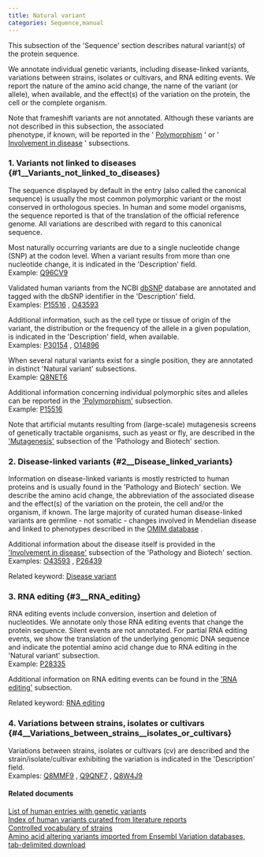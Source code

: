 ```yaml
---
title: Natural variant
categories: Sequence,manual
---
```


This subsection of the 'Sequence' section describes natural variant(s) of the protein sequence.

We annotate individual genetic variants, including disease-linked variants, variations between strains, isolates or cultivars, and RNA editing events. We report the nature of the amino acid change, the name of the variant (or allele), when available, and the effect(s) of the variation on the protein, the cell or the complete organism.

Note that frameshift variants are not annotated. Although these variants are not described in this subsection, the associated  
phenotype, if known, will be reported in the ' [Polymorphism](https://www.uniprot.org/help/polymorphism) ' or ' [Involvement in disease](https://www.uniprot.org/help/involvement_in_disease) ' subsections.

### 1. Variants not linked to diseases {\#1\_\_Variants\_not\_linked\_to\_diseases}

The sequence displayed by default in the entry (also called the canonical sequence) is usually the most common polymorphic variant or the most conserved in orthologous species. In human and some model organisms, the sequence reported is that of the translation of the official reference genome. All variations are described with regard to this canonical sequence.

Most naturally occurring variants are due to a single nucleotide change (SNP) at the codon level. When a variant results from more than one nucleotide change, it is indicated in the 'Description' field.  
Example: [Q96CV9](https://www.uniprot.org/uniprotkb/q96cv9#sequences)

Validated human variants from the NCBI [dbSNP](http://www.uniprot.org/www.ncbi.nlm.nih.gov/projects/SNP/) database are annotated and tagged with the dbSNP identifier in the 'Description' field.  
Examples: [P15516](https://www.uniprot.org/uniprotkb/p15516#sequences) , [O43593](https://www.uniprot.org/uniprotkb/o43593#sequences)

Additional information, such as the cell type or tissue of origin of the variant, the distribution or the frequency of the allele in a given population, is indicated in the 'Description' field, when available.  
Examples: [P30154](https://www.uniprot.org/uniprotkb/p30154#sequences) , [O14896](https://www.uniprot.org/uniprotkb/o14896#sequences)

When several natural variants exist for a single position, they are annotated in distinct 'Natural variant' subsections.  
Example: [Q8NET6](https://www.uniprot.org/uniprotkb/q8net6#sequences)

Additional information concerning individual polymorphic sites and alleles can be reported in the ['Polymorphism'](https://www.uniprot.org/help/polymorphism) subsection.  
Example: [P15516](https://www.uniprot.org/uniprotkb/p15516#sequences)

Note that artificial mutants resulting from (large-scale) mutagenesis screens of genetically tractable organisms, such as yeast or fly, are described in the ['Mutagenesis'](https://www.uniprot.org/help/mutagen) subsection of the 'Pathology and Biotech' section.

### 2. Disease-linked variants {\#2\_\_Disease\_linked\_variants}

Information on disease-linked variants is mostly restricted to human proteins and is usually found in the 'Pathology and Biotech' section. We describe the amino acid change, the abbreviation of the associated disease and the effect(s) of the variation on the protein, the cell and/or the organism, if known. The large majority of curated human disease-linked variants are germline - not somatic - changes involved in Mendelian disease and linked to phenotypes described in the [OMIM database](https://www.omim.org/) .

Additional information about the disease itself is provided in the ['Involvement in disease'](https://www.uniprot.org/help/involvement_in_disease) subsection of the 'Pathology and Biotech' section.  
Examples: [O43593](https://www.uniprot.org/uniprotkb/o43593#pathology_and_biotech) , [P26439](https://www.uniprot.org/uniprotkb/p26439#pathology_and_biotech)

Related keyword: [Disease variant](http://www.uniprot.org/keywords/KW-0225)

### 3. RNA editing {\#3\_\_RNA\_editing}

RNA editing events include conversion, insertion and deletion of nucleotides. We annotate only those RNA editing events that change the protein sequence. Silent events are not annotated. For partial RNA editing events, we show the translation of the underlying genomic DNA sequence and indicate the potential amino acid change due to RNA editing in the 'Natural variant' subsection.  
Example: [P28335](https://www.uniprot.org/uniprotkb/p28335#sequences)

Additional information on RNA editing events can be found in the ['RNA editing'](https://www.uniprot.org/help/rna_editing) subsection.

Related keyword: [RNA editing](http://www.uniprot.org/keywords/691)

### 4. Variations between strains, isolates or cultivars {\#4\_\_Variations\_between\_strains\_\_isolates\_or\_cultivars}

Variations between strains, isolates or cultivars (cv) are described and the strain/isolate/cultivar exhibiting the variation is indicated in the 'Description' field.  
Examples: [Q8MMF9](https://www.uniprot.org/uniprotkb/q8mmf9#sequences) , [Q9QNF7](https://www.uniprot.org/uniprotkb/q9qnf7#sequences) , [Q8W4J9](https://www.uniprot.org/uniprotkb/q8w4j9#sequences)

#### Related documents

[List of human entries with genetic variants](http://www.uniprot.org/docs/humpvar)  
[Index of human variants curated from literature reports](http://www.uniprot.org/docs/humsavar)  
[Controlled vocabulary of strains](http://www.uniprot.org/docs/strains)  
[Amino acid altering variants imported from Ensembl Variation databases, tab-delimited download](https://ftp.uniprot.org/pub/databases/uniprot/current%5Frelease/knowledgebase/variants/)
